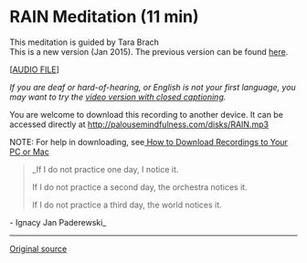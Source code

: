 RAIN Meditation (11 min)
========================

This meditation is guided by Tara Brach  
This is a new version (Jan 2015). The previous version can be found [here][38].  

[[AUDIO FILE][40]]
  

_If you are deaf or hard-of-hearing, or English is not your first language, you
may want to try the [video version with closed captioning][39]._

You are welcome to download this recording to another device. It can be
accessed directly at <http://palousemindfulness.com/disks/RAIN.mp3>

NOTE: For help in downloading, see[ How to Download Recordings to Your PC or Mac][41]


> _If I do not practice one day, I notice it.
>
> If I do not practice a second day, the orchestra notices it.
> 
> If I do not practice a third day, the world notices it. 

\- Ignacy Jan Paderewski_


[38]: /disks/RAIN-old.mp3
[39]: https://www.youtube.com/watch?v=cQakZvcr-co
[40]: /disks/RAIN.mp3
[41]: http://palousemindfulness.com/meditations/downloading.html
  
-----

[Original source](http://palousemindfulness.com/meditations/RAIN.html "Permalink to RAIN Meditation")
